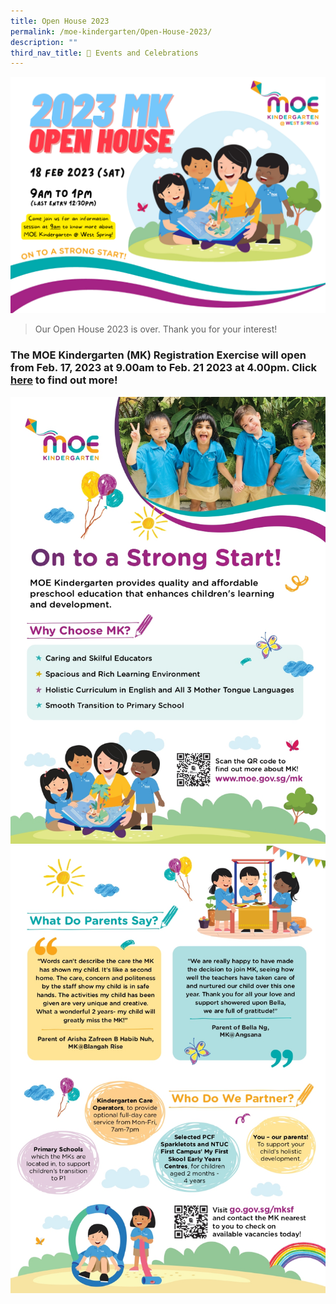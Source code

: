 ```yaml
---
title: Open House 2023
permalink: /moe-kindergarten/Open-House-2023/
description: ""
third_nav_title: 🎉 Events and Celebrations
---
```

![](/images/MK/Open%20House%202023.png)

> Our Open House 2023 is over. Thank you for your interest!

### The MOE Kindergarten (MK) Registration Exercise will open from Feb. 17, 2023 at 9.00am to Feb. 21 2023 at 4.00pm. Click [here](https://go.gov.sg/mkre2024) to find out more!

![](/images/MK/2023%20MK%20OH%20Flyer_page-0001.jpg)
![](/images/MK/2023%20MK%20OH%20Flyer_page-0002.jpg)